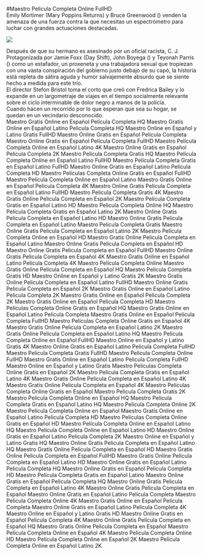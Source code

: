 #Maestro Pelicula Completa Online FullHD  
Emily Mortimer (Mary Poppins Returns) y Bruce Greenwood () venden la amenaza de una fuerza contra la que necesitas un espectrómetro para luchar con grandes actuaciones destacadas.  
  
[![](https://i.imgur.com/qSNzIqt.png)](https://movie.rssnews.media/naUfhVsg.php)  
  
Después de que su hermano es asesinado por un oficial racista, C. J.  
Protagonizada por Jamie Foxx (Day Shift), John Boyega () y Teyonah Parris () como un estafador, un proxeneta y una trabajadora sexual que tropiezan con una vasta conspiración del gobierno justo debajo de su capó, la historia está repleta de sátira aguda y humor salvajemente absurdo que se siente hecho a medida para este trío.  
El director Stefon Bristol toma el corto que creó con Fredrica Bailey y lo expande en un largometraje de viajes en el tiempo socialmente relevante sobre el ciclo interminable de dolor negro a manos de la policía.  
Cuando hacen un recorrido por lo que esperan que sea su hogar, se quedan en un vecindario desconocido.  
Maestro Gratis Online en Español Pelicula Completa HQ
Maestro Gratis Online en Español Latino Pelicula Completa HQ
Maestro Online en Español y Latino Gratis FullHD
Maestro Online Gratis en Español Pelicula Completa
Maestro Online Gratis en Español Pelicula Completa FullHD
Maestro Película Completa Online en Español Latino 4K
Maestro Online Gratis en Español Pelicula Completa 2K
Maestro Pelicula Completa Gratis HQ
Maestro Película Completa Online en Español Latino FullHD
Maestro Película Completa Gratis en Español Latino FullHD
Maestro Online Gratis en Español Latino Pelicula Completa HD
Maestro Películas Completa Online Gratis en Español FullHD
Maestro Película Completa Online en Español Latino
Maestro Gratis Online en Español Pelicula Completa 4K
Maestro Online Gratis Pelicula Completa en Español Latino FullHD
Maestro Pelicula Completa Gratis 4K
Maestro Gratis Online Pelicula Completa en Español 2K
Maestro Película Completa Gratis en Español Latino HD
Maestro Pelicula Completa Online HQ
Maestro Película Completa Gratis en Español Latino 2K
Maestro Online Gratis Pelicula Completa en Español Latino HD
Maestro Online Gratis Pelicula Completa en Español Latino
Maestro Pelicula Completa Gratis
Maestro Online Gratis Pelicula Completa en Español Latino 2K
Maestro Película Completa Online en Español HD
Maestro Gratis Online Pelicula Completa en Español Latino
Maestro Online Gratis Pelicula Completa en Español HD
Maestro Online Gratis Pelicula Completa en Español FullHD
Maestro Online Gratis Pelicula Completa en Español 4K
Maestro Gratis Online en Español Latino Pelicula Completa 4K
Maestro Pelicula Completa Online
Maestro Gratis Online Pelicula Completa en Español HQ
Maestro Pelicula Completa Gratis HD
Maestro Online en Español y Latino Gratis 2K
Maestro Gratis Online Pelicula Completa en Español Latino FullHD
Maestro Online Gratis Pelicula Completa en Español 2K
Maestro Gratis Online en Español Latino Pelicula Completa 2K
Maestro Gratis Online en Español Pelicula Completa 2K
Maestro Gratis Online en Español Pelicula Completa HD
Maestro Películas Completa Online Gratis en Español HQ
Maestro Gratis Online en Español Latino Pelicula Completa
Maestro Gratis Online en Español Pelicula Completa FullHD
Maestro Películas Completa Online Gratis en Español 4K
Maestro Gratis Online Pelicula Completa en Español Latino 2K
Maestro Gratis Online Pelicula Completa en Español Latino HQ
Maestro Película Completa Online en Español FullHD
Maestro Online en Español y Latino Gratis 4K
Maestro Online Gratis en Español Latino Pelicula Completa FullHD
Maestro Pelicula Completa Gratis FullHD
Maestro Pelicula Completa Online FullHD
Maestro Gratis Online en Español Latino Pelicula Completa FullHD
Maestro Online en Español y Latino Gratis
Maestro Películas Completa Online Gratis en Español 2K
Maestro Película Completa Gratis en Español Latino 4K
Maestro Gratis Online Pelicula Completa en Español Latino 4K
Maestro Gratis Online Pelicula Completa en Español 4K
Maestro Películas Completa Online Gratis en Español
Maestro Pelicula Completa Gratis 2K
Maestro Película Completa Online en Español HQ
Maestro Película Completa Gratis en Español Latino HQ
Maestro Pelicula Completa Online 2K
Maestro Película Completa Online en Español
Maestro Gratis Online en Español Latino Pelicula Completa HD
Maestro Películas Completa Online Gratis en Español HD
Maestro Película Completa Online en Español Latino HQ
Maestro Película Completa Online en Español Latino HD
Maestro Online Gratis en Español Latino Pelicula Completa 2K
Maestro Online en Español y Latino Gratis HQ
Maestro Online Gratis Pelicula Completa en Español Latino HQ
Maestro Gratis Online Pelicula Completa en Español HD
Maestro Gratis Online Pelicula Completa en Español FullHD
Maestro Gratis Online Pelicula Completa en Español Latino HD
Maestro Online Gratis en Español Latino Pelicula Completa HQ
Maestro Online Gratis en Español Pelicula Completa HD
Maestro Película Completa Gratis en Español Latino
Maestro Online Gratis en Español Pelicula Completa HQ
Maestro Online Gratis Pelicula Completa en Español Latino 4K
Maestro Online Gratis Pelicula Completa en Español
Maestro Online Gratis en Español Latino Pelicula Completa
Maestro Pelicula Completa Online 4K
Maestro Gratis Online en Español Pelicula Completa
Maestro Online Gratis en Español Latino Pelicula Completa 4K
Maestro Online en Español y Latino Gratis HD
Maestro Online Gratis en Español Pelicula Completa 4K
Maestro Online Gratis Pelicula Completa en Español HQ
Maestro Gratis Online Pelicula Completa en Español
Maestro Película Completa Online en Español 4K
Maestro Pelicula Completa Online HD
Maestro Película Completa Online en Español 2K
Maestro Película Completa Online en Español Latino 2K